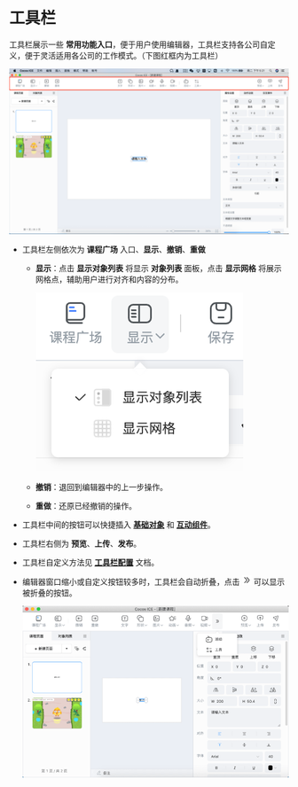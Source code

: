 # 工具栏

工具栏展示一些 **常用功能入口**，便于用户使用编辑器，工具栏支持各公司自定义，便于灵活适用各公司的工作模式。（下图红框内为工具栏）

![工具栏](img/tools.png)

- 工具栏左侧依次为 **课程广场** 入口、**显示**、**撤销**、**重做**

    - **显示**：点击 **显示对象列表** 将显示 **对象列表** 面板，点击 **显示网格** 将展示网格点，辅助用户进行对齐和内容的分布。

        ![显示](img/display.png)

    - **撤销**：退回到编辑器中的上一步操作。
    - **重做**：还原已经撤销的操作。

- 工具栏中间的按钮可以快捷插入 [**基础对象**](object/index.md) 和 [**互动组件**](component/index.md)。

- 工具栏右侧为 **预览**、**上传**、**发布**。

- 工具栏自定义方法见 [**工具栏配置**](../developer/configure/toolbar/index.md) 文档。

- 编辑器窗口缩小或自定义按钮较多时，工具栏会自动折叠，点击 ![更多](img/more.png) 可以显示被折叠的按钮。

    ![折叠按钮](img/small.png)

